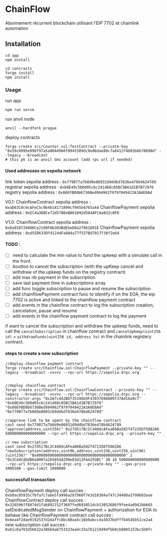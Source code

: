 # ChainFlow
Abonnement récurrent blockchain utilisant l'EIP 7702 et chainlink automation

## Installation

```shell
cd app
npm install
```

```shell
cd contracts
forge install
npm install
```

### Usage

run app
```shell
npm run serve
```

run anvil node
```shell
anvil --hardfork prague
```

deploy contracts
```shell
forge create src/Counter.sol:TestContract --private-key "0x59c6995e998f97a5a0044966f0945389dc9e86dae88c7a8412f4603b6b78690d" --legacy --broadcast 
# this pk is an anvil dev account (add rpc url if needed)
```

#### Used addresses on sepolia network
link token sepolia address : `0x779877a7b0d9e8603169ddbd7836e478b4624789`
registrar sepolia address : `0xb0E49c5D0d05cbc241d68c05BC5BA1d1B7B72976`
registry sepolia address : `0x86EFBD0b6736Bed994962f9797049422A3A8E8Ad`

V0.1:
ChainflowContract sepolia address : `0xaD63C0c9cAFeC5c9b4b14171899cf945b4765a44`
ChainflowPayment sepolia address : `0xEC4a3DBCef2d57B0eB861092d584AFCAa832c0FD`

V1.0:
ChainflowContract sepolia address : `0x8a910720406Ce2109FAb303BdEbeD6a2f961D81E`
ChainflowPayment sepolia address : `0xd55D633Df41244Fa084a77f537Bd7017f38f2e6d`

#### TODO :
- [ ] need to calculate the min value to fund the upkeep with a simulate call in the front.
- [ ] boutton to cancel the subscription (with the upKeep cancel and withdraw of the upkeep funds on the registry contract)
- [ ] add max nb payment in the subscription
- [ ] save last payment time in subscriptions array
- [ ] add func toggle subscription to pause and resume the subscription
- [ ] add chainflowPayment contract func to identify if on the EOA, the eip 7702 is active and linked to the chainflow payment contract
- [ ] add events in the chainflow contract to log the subscription creation, cancelation, pause and resume
- [ ] add events in the chainflow payment contract to log the payment

if want to cancel the subscription and withdraw the upkeep funds, need to call the `cancelSubscription` in chainflow contract and `cancelUpkeep(uint256 id)` + `withdrawFunds(uint256 id, address to)` in the chainlink registery contract.


#### steps to create a new subscription
```shell
//deploy chainflow payment contract
forge create src/Chainflow.sol:ChainflowPayment --private-key "" --legacy --broadcast -vvvvv --rpc-url https://sepolia.drpc.org


//deploy chainflow contract
forge create src/Chainflow.sol:ChainflowContract --private-key "" --legacy --broadcast -vvvvv --rpc-url https://sepolia.drpc.org --constructor-args "0x2A7c442BDf35346b9F43937696809f37Ad16a9c7" "0xb0E49c5D0d05cbc241d68c05BC5BA1d1B7B72976" "0x86EFBD0b6736Bed994962f9797049422A3A8E8Ad" "0x779877a7b0d9e8603169ddbd7836e478b4624789"

//approve link to be spent by the chainflow contract
cast send 0x779877a7b0d9e8603169ddbd7836e478b4624789 "approve(address,uint256)" 0x27d517Bc2C440dcAFeaD6Ba502f47235Df508266 500000000000000000 --rpc-url https://sepolia.drpc.org --private-key ""

// new subscription
cast send 0x27d517Bc2C440dcAFeaD6Ba502f47235Df508266 "newSubscription(address,uint96,address,uint256,uint256,uint96)(uint256)" "0x0000000000000000000000000000000000000000" 2 "0x3C44CdDdB6a900fa2b585dd299e03d12FA4293BC" 30 10 500000000000000000 --rpc-url https://sepolia.drpc.org --private-key "" --gas-price 1000100 --gas-limit 1000000
```

#### successfull transaction
ChainflowPayment deploy call succes : `0xb0ac85935cf6fa7c7abe5fa996a207960f7e3d18304af47c34480a3799603aae`
ChainflowContract deploy call succes : `0x326596ff887dd1fab892152f3607fed693851dcb13052686f9fee4ad942bb665`
setDedicatedMsgSender on ChainflowPayment + authorization for EOA to behave like ChainflowPayment contract call succes : `0x6ea4f2dae9192537d2daffc8bc80aa5c16b9abccda3037bdfffb4545b51ce2a4`
new subscription call succes : `0x61c0a703d5b632a38bb4a6753323eadc33a7b1219494fbb0cb8005153bc5b0fc`